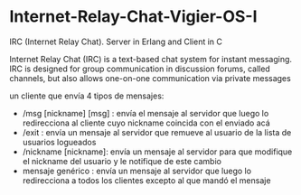 # Internet-Relay-Chat-Vigier-OS-I
IRC (Internet Relay Chat). Server in Erlang and Client in C

Internet Relay Chat (IRC) is a text-based chat system for instant messaging.
IRC is designed for group communication in discussion forums, called channels, 
but also allows one-on-one communication via private messages

un cliente que envía 4 tipos de mensajes:
- /msg [nickname] [msg] : envía el mensaje al servidor que luego lo redirecciona al cliente cuyo nickname coincida con el enviado acá
- /exit : envía un mensaje al servidor que remueve al usuario de la lista de usuarios logueados
- /nickname [nickname]: envía un mensaje al servidor para que modifique el nickname del usuario y le notifique de este cambio
- mensaje genérico : envía un mensaje al servidor que luego lo redirecciona a todos los clientes excepto al que mandó el mensaje

